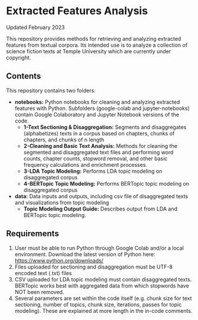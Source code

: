 # Extracted Features Analysis

Updated February 2023

This repository provides methods for retrieving and analyzing extracted features from textual corpora. Its intended use is to analyze a collection of science fiction texts at Temple University which are currently under copyright. 

## Contents
This repository contains two folders: 
- **notebooks:** Python notebooks for cleaning and analyzing extracted features with Python. Subfolders (google-colab and jupyter-notebooks) contain Google Colaboratory and Jupyter Notebook versions of the code.
  - **1-Text Sectioning & Disaggregation:** Segments and disaggregates (alphabetizes) texts in a corpus based on chapters, chunks of chapters, and chunks of n length
  - **2-Cleaning and Basic Text Analysis:**  Methods for cleaning the segmented and disaggregated text files and performing word counts, chapter counts, stopword removal, and other basic frequency calculations and enrichment processes.
  - **3-LDA Topic Modeling:**  Performs LDA topic modeling on disaggregated corpus 
  - **4-BERTopic Topic Modeling:** Performs BERTopic topic modeling on disaggregated corpus
- **data:** Data inputs and outputs, including csv file of disaggregated texts and visualizations from topic modeling 
  - **Topic Modeling Output Guide:** Describes output from LDA and BERTopic topic modeling.

## Requirements
1. User must be able to run Python through Google Colab and/or a local environment. Download the latest version of Python here: https://www.python.org/downloads/ 
2. Files uploaded for sectioning and disaggregation must be UTF-8 encoded text (.txt) files 
3. CSV uploaded for LDA topic modeling must contain disaggregated texts. BERTopic works best with aggregated data from which stopwords have NOT been removed.
4. Several parameters are set within the code itself (e.g. chunk size for text sectioning, number of topics, chunk size, iterations, passes for topic modeling). These are explained at more length in the in-code comments. 

